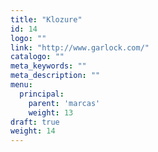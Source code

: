 ```yaml
---
title: "Klozure"
id: 14
logo: ""
link: "http://www.garlock.com/"
catalogo: ""
meta_keywords: ""
meta_description: ""
menu:
  principal:
    parent: 'marcas'
    weight: 13
draft: true
weight: 14
---
```

